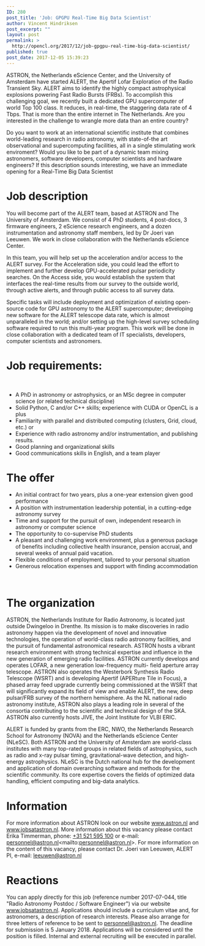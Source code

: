 ```yaml
---
ID: 280
post_title: 'Job: GPGPU Real-Time Big Data Scientist'
author: Vincent Hindriksen
post_excerpt: ""
layout: post
permalink: >
  http://opencl.org/2017/12/job-gpgpu-real-time-big-data-scientist/
published: true
post_date: 2017-12-05 15:39:23
---
```

ASTRON, the Netherlands eScience Center, and the University of Amsterdam have started ALERT, the Apertif Lofar Exploration of the Radio Transient Sky. ALERT aims to identify the highly compact astrophysical explosions powering Fast Radio Bursts (FRBs). To accomplish this challenging goal, we recently built a dedicated GPU supercomputer of world Top 100 class. It reduces, in real-time, the staggering data rate of 4 Tbps. That is more than the entire internet in The Netherlands. Are you interested in the challenge to wrangle more data than an entire country?

Do you want to work at an international scientific institute that combines world-leading research in radio astronomy, with state-of-the art observational and supercomputing facilities, all in a single stimulating work enviroment? Would you like to be part of a dynamic team mixing astronomers, software developers, computer scientists and hardware engineers? If this description sounds interesting, we have an immediate opening for a Real-Time Big Data Scientist
<h1>Job description</h1>
You will become part of the ALERT team, based at ASTRON and The University of Amsterdam. We consist of 4 PhD students, 4 post-docs, 3 firmware engineers, 2 eScience research engineers, and a dozen instrumentation and astronomy staff members, led by Dr Joeri van Leeuwen. We work in close collaboration with the Netherlands eScience Center.

In this team, you will help set up the acceleration and/or access to the ALERT survey. For the Acceleration side, you could lead the effort to implement and further develop GPU-accelerated pulsar periodicity searches. On the Access side, you would establish the system that interfaces the real-time results from our survey to the outside world, through active alerts, and through public access to all survey data.

Specific tasks will include deployment and optimization of existing open-source code for GPU astronomy to the ALERT supercomputer; developing new software for the ALERT telescope data rate, which is almost unparalleled in the world; and/or setting up the high-level survey scheduling software required to run this multi-year program. This work will be done in close collaboration with a dedicated team of IT specialists, developers, computer scientists and astronomers.
<h1>Job requirements:</h1>
&nbsp;
<ul>
 	<li>A PhD in astronomy or astrophysics, or an MSc degree in computer science (or related technical discipline)</li>
 	<li>Solid Python, C and/or C++ skills; experience with CUDA or OpenCL is a plus</li>
 	<li>Familiarity with parallel and distributed computing (clusters, Grid, cloud, etc.) or</li>
 	<li>Experience with radio astronomy and/or instrumentation, and publishing results.</li>
 	<li>Good planning and organizational skills</li>
 	<li>Good communications skills in English, and a team player</li>
</ul>
<h1>The offer</h1>
<ul>
 	<li>An initial contract for two years, plus a one-year extension given good performance</li>
 	<li>A position with instrumentation leadership potential, in a cutting-edge astronomy survey</li>
 	<li>Time and support for the pursuit of own, independent research in astronomy or computer science</li>
 	<li>The opportunity to co-supervise PhD students</li>
 	<li>A pleasant and challenging work environment, plus a generous package of benefits including collective health insurance, pension accrual, and several weeks of annual paid vacation.</li>
 	<li>Flexible conditions of employment, tailored to your personal situation</li>
 	<li>Generous relocation expenses and support with finding accommodation</li>
</ul>
&nbsp;
<h1>The organization</h1>
ASTRON, the Netherlands Institute for Radio Astronomy, is located just outside Dwingeloo in Drenthe. Its mission is to make discoveries in radio astronomy happen via the development of novel and innovative technologies, the operation of world-class radio astronomy facilities, and the pursuit of fundamental astronomical research. ASTRON hosts a vibrant research environment with strong technical expertise and influence in the new generation of emerging radio facilities. ASTRON currently develops and operates LOFAR, a new generation low-frequency multi- field aperture array telescope. ASTRON also operates the Westerbork Synthesis Radio Telescope (WSRT) and is developing Apertif (APERture Tile in Focus), a phased array feed upgrade currently being commissioned at the WSRT that will significantly expand its field of view and enable ALERT, the new, deep pulsar/FRB survey of the northern hemisphere. As the NL national radio astronomy institute, ASTRON also plays a leading role in several of the consortia contributing to the scientific and technical design of the SKA. ASTRON also currently hosts JIVE, the Joint Institute for VLBI ERIC.

ALERT is funded by grants from the ERC, NWO, the Netherlands Research School for Astronomy (NOVA) and the Netherlands eScience Center (NLeSC). Both ASTRON and the University of Amsterdam are world-class institutes with many top-rated groups in related fields of astrophysics, such as radio and x-ray pulsar timing, gravitational-wave detection, and high-energy astrophysics. NLeSC is the Dutch national hub for the development and application of domain overarching software and methods for the scientific community. Its core expertise covers the fields of optimized data handling, efficient computing and big-data analytics.
<h1>Information</h1>
For more information about ASTRON look on our website <a href="http://www.astron.nl/" target="_blank" rel="noopener noreferrer" data-saferedirecturl="https://www.google.com/url?q=http://www.astron.nl&amp;source=gmail&amp;ust=1512558683465000&amp;usg=AFQjCNFct12lwcPT0Nh9IwhnEyjKyf1pYw">www.astron.nl</a> and <a href="http://www.jobsatastron.nl/" target="_blank" rel="noopener noreferrer" data-saferedirecturl="https://www.google.com/url?q=http://www.jobsatastron.nl&amp;source=gmail&amp;ust=1512558683465000&amp;usg=AFQjCNGn0-Y6sR1-_-5QGIm0KC849p9t1g">www.jobsatastron.nl</a>. More information about this vacancy please contact Erika Timmerman, phone: <a href="tel:+31%20521%20595%20100" target="_blank" rel="noopener">+31 521 595 100</a> or e-mail: <a href="mailto:personnel@astron.nl" target="_blank" rel="noopener">personnel@astron.nl</a>&lt;mailto:<a href="mailto:personnel@astron.nl" target="_blank" rel="noopener">per<wbr />sonnel@astron.nl</a>&gt;. For more information on the content of this vacancy, please contact Dr. Joeri van Leeuwen, ALERT PI, e-mail: <a href="mailto:leeuwen@astron.nl" target="_blank" rel="noopener">leeuwen@astron.nl</a>
<h1>Reactions</h1>
You can apply directly for this job (reference number 2017-07-044, title "Radio Astronomy Postdoc / Software Engineer") via our website <a href="http://www.jobsatastron.nl/" target="_blank" rel="noopener noreferrer" data-saferedirecturl="https://www.google.com/url?q=http://www.jobsatastron.nl&amp;source=gmail&amp;ust=1512558683465000&amp;usg=AFQjCNGn0-Y6sR1-_-5QGIm0KC849p9t1g">www.jobsatastron.nl</a>. Applications should include a curriculum vitae and, for astronomers, a description of research interests. Please also arrange for three letters of reference to be sent to <a href="mailto:personnel@astron.nl" target="_blank" rel="noopener">personnel@astron.nl</a>. The deadline for submission is 5 January 2018. Applications will be considered until the position is filled. Internal and external recruiting will be executed in parallel.